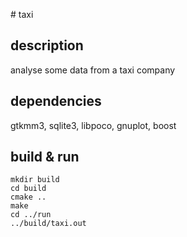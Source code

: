 # taxi

## description

analyse some data from a taxi company


## dependencies

gtkmm3, sqlite3, libpoco, gnuplot, boost


## build & run

```
mkdir build
cd build
cmake ..
make
cd ../run
../build/taxi.out
```

